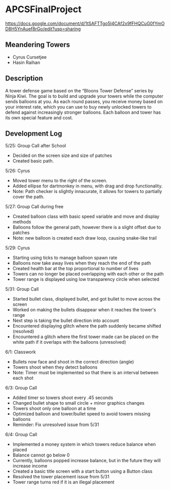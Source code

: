 # APCSFinalProject

https://docs.google.com/document/d/1tSAFTTgo5l4CAf2x9fFHQCuG0fYmOD8H5YnAuef8rGo/edit?usp=sharing

## Meandering Towers
- Cyrus Cursetjee
- Hasin Raihan

## Description
A tower defense game based on the “Bloons Tower Defense” series by Ninja Kiwi. The goal is to build and upgrade your towers while the computer sends balloons at you. As each round passes, you receive money based on your interest rate, which you can use to buy newly unlocked towers to defend against increasingly stronger balloons. Each balloon and tower has its own special feature and cost. 

## Development Log

5/25: Group Call after School
- Decided on the screen size and size of patches
- Created basic path.

5/26: Cyrus
- Moved tower menu to the right of the screen. 
- Added ellipse for dartmonkey in menu, with drag and drop functionality.
- Note: Path checker is slightly innacurate, it allows for towers to partially cover the path.
 
5/27: Group Call during free
- Created balloon class with basic speed variable and move and display methods
- Balloons follow the general path, however there is a slight offset due to patches
- Note: new balloon is created each draw loop, causing snake-like trail

5/29: Cyrus
- Starting using ticks to manage balloon spawn rate
- Balloons now take away lives when they reach the end of the path
- Created health bar at the top proportional to number of lives
- Towers can no longer be placed overlapping with each other or the path
- Tower range is displayed using low transparency circle when selected

5/31: Group Call
- Started bullet class, displayed bullet, and got bullet to move across the screen
- Worked on making the bullets disappear when it reaches the tower's range
- Next step is taking the bullet direction into account
- Encountered displaying glitch where the path suddenly became shifted (resolved)
- Encountered a glitch where the first tower made can be placed on the white path if it overlaps with the balloons (unresolved)

6/1: Classwork
- Bullets now face and shoot in the correct direction (angle)
- Towers shoot when they detect balloons
- Note: Timer must be implemented so that there is an interval between each shot

6/3: Group Call
- Added timer so towers shoot every .45 seconds
- Changed bullet shape to small circle + minor graphics changes
- Towers shoot only one balloon at a time
- Optimized balloon and tower/bullet speed to avoid towers missing balloons
- Reminder: Fix unresolved issue from 5/31

6/4: Group Call
- Implemented a money system in which towers reduce balance when placed
- Balance cannot go below 0
- Currently, balloons popped increase balance, but in the future they will increase income
- Created a basic title screen with a start button using a Button class
- Resolved the tower placement issue from 5/31
- Tower range turns red if it is an illegal placement
